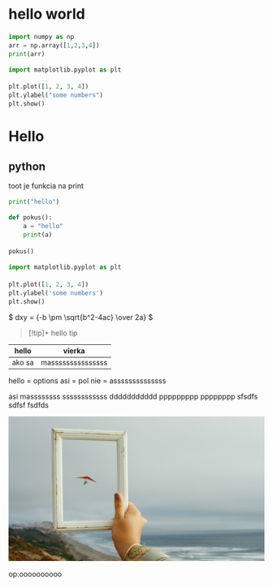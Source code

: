 # hello world

```python
import numpy as np
arr = np.array([1,2,3,4])
print(arr)
```

```python
import matplotlib.pyplot as plt

plt.plot([1, 2, 3, 4])
plt.ylabel("some numbers")
plt.show()
```
<hello how >

# Hello

## python

toot je funkcia na print

```python
print("hello")
```

```python
def pokus():
    a = "hello"
    print(a)

pokus()
```

```python
import matplotlib.pyplot as plt

plt.plot([1, 2, 3, 4])
plt.ylabel('some numbers')
plt.show()
```

$ dxy = {-b \pm \sqrt{b^2-4ac} \over 2a} $


> [!tip]+
>hello tip
>

| hello  | vierka            |
| --     | --                |
| ako sa | masssssssssssssss |



hello = options
asi   = pol
nie   = assssssssssssss


asi         massssssss ssssssssssss
ddddddddddd ppppppppp  pppppppp
sfsdfs      sdfsf      fsdfds

![image](./snacks-image.jpg)

op:oooooooooo
